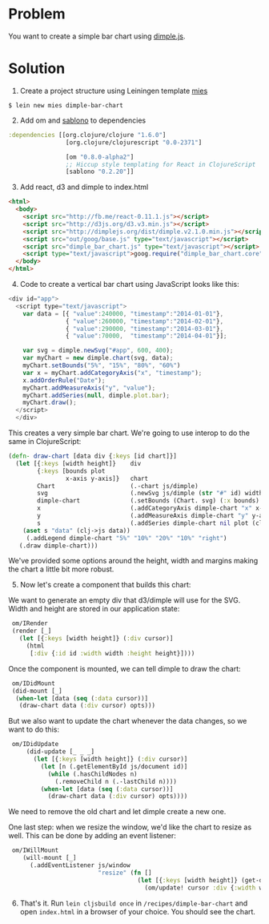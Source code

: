 # Problem

You want to create a simple bar chart using [dimple.js](http://dimplejs.org/).

# Solution

1. Create a project structure using Leiningen template
[mies](https://github.com/swannodette/mies)

 ```
 $ lein new mies dimple-bar-chart
 ```

2. Add om and [sablono](https://github.com/r0man/sablono) to dependencies

 ```clojure
 :dependencies [[org.clojure/clojure "1.6.0"]
                 [org.clojure/clojurescript "0.0-2371"]

                 [om "0.8.0-alpha2"]
                 ;; Hiccup style templating for React in ClojureScript
                 [sablono "0.2.20"]]
 ```

3. Add react, d3 and dimple to index.html

 ```html
 <html>
   <body>
     <script src="http://fb.me/react-0.11.1.js"></script>
     <script src="http://d3js.org/d3.v3.min.js"></script>
     <script src="http://dimplejs.org/dist/dimple.v2.1.0.min.js"></script>
     <script src="out/goog/base.js" type="text/javascript"></script>
     <script src="dimple_bar_chart.js" type="text/javascript"></script>
     <script type="text/javascript">goog.require("dimple_bar_chart.core");</script>
   </body>
 </html>

 ```
4. Code to create a vertical bar chart using JavaScript looks like
this:

 ```JavaScript
 <div id="app">
   <script type="text/javascript">
     var data = [{ "value":240000, "timestamp":"2014-01-01"},
                 { "value":260000, "timestamp":"2014-02-01"},
                 { "value":290000, "timestamp":"2014-03-01"},
                 { "value":70000,  "timestamp":"2014-04-01"}];

     var svg = dimple.newSvg("#app", 600, 400);
     var myChart = new dimple.chart(svg, data);
     myChart.setBounds("5%", "15%", "80%", "60%")
     var x = myChart.addCategoryAxis("x", "timestamp");
     x.addOrderRule("Date");
     myChart.addMeasureAxis("y", "value");
     myChart.addSeries(null, dimple.plot.bar);
     myChart.draw();
   </script>
   </div>
 ```

 This creates a very simple bar chart. We're going to use interop to do
 the same in ClojureScript:

 ```Clojure
 (defn- draw-chart [data div {:keys [id chart]}]
   (let [{:keys [width height]}    div
         {:keys [bounds plot
                 x-axis y-axis]}   chart
         Chart                     (.-chart js/dimple)
         svg                       (.newSvg js/dimple (str "#" id) width height)
         dimple-chart              (.setBounds (Chart. svg) (:x bounds) (:y bounds) (:width bounds) (:height bounds))
         x                         (.addCategoryAxis dimple-chart "x" x-axis)
         y                         (.addMeasureAxis dimple-chart "y" y-axis)
         s                         (.addSeries dimple-chart nil plot (clj->js [x y]))]
     (aset s "data" (clj->js data))
      (.addLegend dimple-chart "5%" "10%" "20%" "10%" "right")
    (.draw dimple-chart)))
 ```

 We've provided some options around the height, width and margins
 making the chart a little bit more robust.

5. Now let's create a component that builds this chart:

 We want to generate an empty div that d3/dimple will use for the
 SVG. Width and height are stored in our application state:

 ```Clojure
  om/IRender
  (render [_]
    (let [{:keys [width height]} (:div cursor)]
      (html
       [:div {:id id :width width :height height}])))
 ```
 Once the component is mounted, we can tell dimple to draw the chart:

 ```clojure
  om/IDidMount
  (did-mount [_]
   (when-let [data (seq (:data cursor))]
    (draw-chart data (:div cursor) opts)))
 ```

 But we also want to update the chart whenever the data changes, so we
 want to do this:

 ```clojure
  om/IDidUpdate
      (did-update [_ _ _]
        (let [{:keys [width height]} (:div cursor)]
          (let [n (.getElementById js/document id)]
            (while (.hasChildNodes n)
              (.removeChild n (.-lastChild n))))
          (when-let [data (seq (:data cursor))]
            (draw-chart data (:div cursor) opts))))
 ```
 We need to remove the old chart and let dimple create a new one.

 One last step: when we resize the window, we'd like the chart to
 resize as well. This can be done by adding an event listener:

 ```clojure
  om/IWillMount
     (will-mount [_]
       (.addEventListener js/window
                          "resize" (fn []
                                     (let [{:keys [width height]} (get-div-dimensions id)]
                                       (om/update! cursor :div {:width width :height height})))))
  ```
6. That's it. Run ``` lein cljsbuild once ``` in
   ```/recipes/dimple-bar-chart``` and open ```index.html``` in a
   browser of your choice. You should see the chart.
